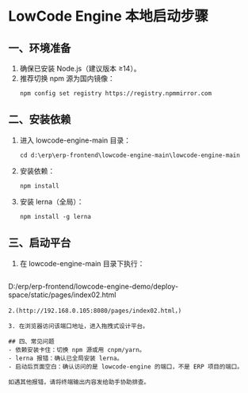 # LowCode Engine 本地启动步骤

## 一、环境准备
1. 确保已安装 Node.js（建议版本 ≥14）。
2. 推荐切换 npm 源为国内镜像：
   ```
   npm config set registry https://registry.npmmirror.com
   ```

## 二、安装依赖
1. 进入 lowcode-engine-main 目录：
   ```
   cd d:\erp\erp-frontend\lowcode-engine-main\lowcode-engine-main
   ```
2. 安装依赖：
   ```
   npm install
   ```
3. 安装 lerna（全局）：
   ```
   npm install -g lerna
   ```

## 三、启动平台
1. 在 lowcode-engine-main 目录下执行：
   ```
 D:/erp/erp-frontend/lowcode-engine-demo/deploy-space/static/pages/index02.html
   ```
2.(http://192.168.0.105:8080/pages/index02.html，)

3. 在浏览器访问该端口地址，进入拖拽式设计平台。

## 四、常见问题
- 依赖安装卡住：切换 npm 源或用 cnpm/yarn。
- lerna 报错：确认已全局安装 lerna。
- 启动后页面空白：确认访问的是 lowcode-engine 的端口，不是 ERP 项目的端口。

如遇其他报错，请将终端输出内容发给助手协助排查。

